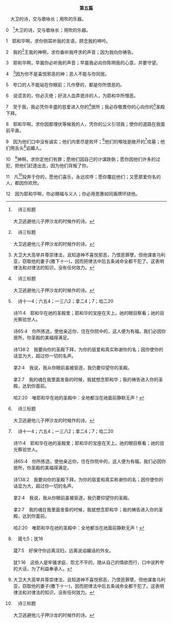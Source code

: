 <p style="text-align:center;font-weight:bold;">第五篇</p>

<a name="0">

<span id="spsm">　大卫的诗，交与歌咏长；用吹的乐器。

0　[^a]大卫的诗，交与歌咏长；用吹的乐器。

[^a]:　诗三标题<br><br>大卫逃避他儿子押沙龙的时候作的诗。

1　耶和华啊，求你侧耳听我的言语，顾念我的呻吟。

2　我的[^a]王我的神啊，求你垂听我呼求的声音；因为我向你祷告。

[^a]:　诗十16；二四7～8；四四4；四七6～7；六八24；七四12；八四3；九五3；九八6；一四五1；一四九2；赛三三22<br><br>诗10:16　耶和华永永远远为王；外邦人从祂的地已经灭绝了。<br><br>诗24:7　众城门哪，你们要抬起头来；永久的门户啊，你们要被举起；荣耀的王将要进来。<br><br>诗24:8　那荣耀的王是谁呢？就是刚强大能的耶和华，在争战中有大能的耶和华！<br><br>诗44:4　神啊，你是我的王；求你出令，使雅各得拯救。<br><br>诗47:6　你们要向神歌颂，歌颂；要向我们的王歌颂，歌颂。<br><br>诗47:7　因为神是全地的王；你们要用悟性歌颂。<br><br>诗68:24　神啊，你是我的神，我的王；人已经看见你行走，在圣所中行走：<br><br>诗74:12　但神自古以来为我的王，在全地中施行拯救。<br><br>诗84:3　万军之耶和华，我的王我的神啊，在你的两座坛那里，连麻雀也找着房屋；燕子也为自己找着菢雏之窝。<br><br>诗95:3　因耶和华是大神，是大君王，超乎万神之上。<br><br>诗98:6　要用号和角声，在君王耶和华面前欢呼。<br><br>诗145:1　大卫的赞美歌。<br><br>我的神我的王啊，我要尊崇你；我要永永远远颂赞你的名。<br><br>诗149:2　愿以色列因造他的主喜乐；愿锡安的民因他们的王欢腾。<br><br>赛33:22　因为耶和华是审判我们的，耶和华是给我们设律法的，耶和华是我们的王；祂必拯救我们。

3　耶和华啊，早晨你必听我的声音；早晨我必向你陈明我的心意，并要守望。

4　[^1]因为你不是喜悦邪恶的神；恶人不能与你同居。

[^1]:大卫大大高举并尊崇律法，且知道神不喜悦邪恶，乃恨恶罪孽。但他谋害乌利亚，窃取他的妻子(撒下十一)，因而把律法中后五条诫命全都干犯了。这表明律法和对律法的知识，没有任何效力。

5　夸口的人不能站在你眼前；凡作孽的，都是你所恨恶的。

6　说谎言的，你必灭绝；好流人血弄诡诈的人，为耶和华所憎恶。

7　至于我，我必凭你丰盛的慈爱进入你的[^a]居所；我必存敬畏你的心向你的[^b]圣殿下拜。

[^a]:　创二八17；王上八29～30<br><br>创28:17　他就惧怕，说，这地方何等可畏！这不是别的，乃是神的家，也是天的门。<br><br>王上8:29　愿你的眼目昼夜看顾这殿，看顾你所说，我的名要立在那里的地方；求你垂听仆人向此处所发的祷告。<br><br>王上8:30　你仆人和你民以色列向此处祷告的时候，求你垂听他们的恳求；求你在天上你的居所垂听，垂听而赦免。

[^b]:　诗十一4；六五4；一三八2；拿二4；7；哈二20<br><br>诗11:4　耶和华在祂的圣殿里；耶和华的宝座在天上。祂的眼目察看；祂的目光察验世人。<br><br>诗65:4　你所拣选，使他亲近你，住在你院中的，这人便为有福。我们必因你居所，你圣殿的美福得满足。<br><br>诗138:2　我要向你的圣殿下拜，为你的慈爱和真实称谢你的名；因你使你的话显为大，超过你一切的名声。<br><br>拿2:4　我说，我从你眼前虽被驱逐，我仍要仰望你的圣殿。<br><br>拿2:7　我的魂在我里面发昏的时候，我就想念耶和华；我的祷告进入你的圣殿，达到你面前。<br><br>哈2:20　唯耶和华在祂的圣殿中：全地都当在祂面前静默无声！

8　耶和华啊，求你因那埋伏等候我的人，凭你的公义引领我；使你的道路在我面前平直。

9　因为他们口中没有诚实；他们内里尽是败坏；[^a]他们的喉咙是敞开的[^b]坟墓；他们用舌头[^c]谄媚人。

[^a]:　罗三13<br><br>罗3:13　他们的喉咙是敞开的坟墓，他们用舌头弄诡诈，嘴唇里有虺蛇的毒气，

[^b]:　路十一44<br><br>路11:44　你们有祸了！因为你们如同不显露的坟墓，走在上面的人并不知道。

[^c]:　箴七5；犹16<br><br>箴7:5　好保守你远离淫妇，远离说谄媚话的外女。<br><br>犹1:16　这些人是牢骚求疵、怨尤不平的，随从自己的情欲而行，口中说矜夸的大话，为了利益奉承人。

10　[^1]神啊，求你定他们有罪；愿他们因自己的计谋跌倒；愿你因他们许多的过犯，把他们赶逐出去，因为他们背叛了你。

[^1]:见三7注1。

11　凡[^a]投奔于你的，愿他们喜乐，永远欢呼；愿你覆庇他们；又愿那爱你名的人，都因你欢欣。

[^a]:　诗二12<br><br>诗2:12　当以嘴亲子，恐怕祂发怒，你们便在路中灭亡，因为祂的怒气快要发作。凡投奔于祂的，都是有福的。

12　因为耶和华啊，你必赐福与义人；你必用恩惠如同盾牌环绕他。

